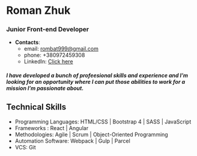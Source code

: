 # Roman Zhuk

### Junior Front-end Developer

- **Contacts**:
  - email: rombat999@gmail.com
  - phone: +380972459308
  - LinkedIn: [Click here](https://www.linkedin.com/in/roman-zhuk/)


##### I have developed a bunch of profeesional skills and experience and I’m looking for an opportunity where I can put those abilities to work for a mission I’m passionate about.


## Technical Skills
* Programming Languages: HTML/CSS | Bootstrap 4 | SASS | JavaScript
* Frameworks :           React | Angular
* Methodologies:         Agile | Scrum | Object-Oriented Programming
* Automation Software:   Webpack | Gulp | Parcel
* VCS:                   Git 
